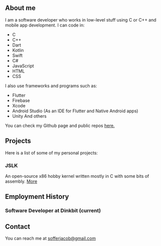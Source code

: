 ## About me

I am a software developer who works in low-level stuff using C or C++ and mobile app development. I can code in:
* C
* C++
* Dart
* Kotlin
* Swift
* C#
* JavaScript
* HTML
* CSS

I also use frameworks and programs such as:
* Flutter
* Firebase
* Xcode
* Android Studio (As an IDE for Flutter and Native Android apps)
* Unity
And others

You can check my Github page and public repos [here.](https://github.com/sofferjacob)

## Projects

Here is a list of some of my personal projects:

### JSLK
An open-source x86 hobby kernel written mostly in C with some bits of assembly.
[More](/jslk.md)

## Employment History
### Software Developer at Dinkbit (current)


## Contact

You can reach me at [sofferjacob@gmail.com](mailto:sofferjacob@gmail.com)
